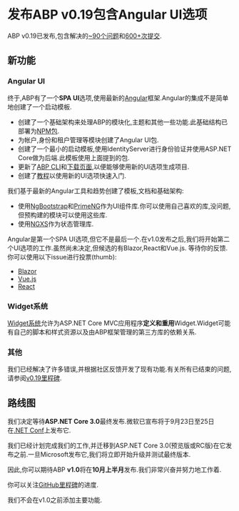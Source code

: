 # 发布ABP v0.19包含Angular UI选项

ABP v0.19已发布,包含解决的[~90个问题](https://github.com/abpframework/abp/milestone/17?closed=1)和[600+次提交](https://github.com/abpframework/abp/compare/0.18.1...0.19.0).

## 新功能

### Angular UI

终于,ABP有了一个**SPA UI**选项,使用最新的[Angular](https://angular.io/)框架.Angular的集成不是简单地创建了一个启动模板.

* 创建了一个基础架构来处理ABP的模块化,主题和其他一些功能.此基础结构已部署为[NPM包](https://github.com/abpframework/abp/tree/dev/npm/ng-packs/packages).
* 为帐户,身份和租户管理等模块创建了Angular UI包.
* 创建了一个最小的启动模板,使用IdentityServer进行身份验证并使用ASP.NET Core做为后端.此模板使用上面提到的包.
* 更新了[ABP CLI](https://docs.abp.io/en/abp/latest/CLI)和[下载页面](https://abp.io/get-started),以便能够使用新的UI选项生成项目.
* 创建了[教程](https://docs.abp.io/en/abp/latest/Tutorials/Angular/Part-I)以使用新的UI选项快速入门.

我们基于最新的Angular工具和趋势创建了模板,文档和基础架构:

* 使用[NgBootstrap](https://ng-bootstrap.github.io/)和[PrimeNG](https://www.primefaces.org/primeng/)作为UI组件库.你可以使用自己喜欢的库,没问题,但预构建的模块可以使用这些库.
* 使用[NGXS](https://ngxs.gitbook.io/ngxs/)作为状态管理库.

Angular是第一个SPA UI选项,但它不是最后一个.在v1.0发布之后,我们将开始第二个UI选项的工作.虽然尚未决定,但候选的有Blazor,React和Vue.js. 等待你的反馈.你可以使用以下issue进行投票(thumb):

* [Blazor](https://github.com/abpframework/abp/issues/394)
* [Vue.js](https://github.com/abpframework/abp/issues/1168)
* [React](https://github.com/abpframework/abp/issues/1638)

### Widget系统

[Widget系统](https://docs.abp.io/en/abp/latest/UI/AspNetCore/Widgets)允许为ASP.NET Core MVC应用程序**定义和重用**Widget.Widget可能有自己的脚本和样式资源以及由ABP框架管理的第三方库的依赖关系.

### 其他

我们已经解决了许多错误,并根据社区反馈开发了现有功能.有关所有已结束的问题,请参阅[v0.19里程碑](https://github.com/abpframework/abp/milestone/17?closed=1).

## 路线图

我们决定等待**ASP.NET Core 3.0**最终发布.微软已宣布将于9月23日至25日在[.NET Conf](https://www.dotnetconf.net/)上发布它.

我们已经计划完成我们的工作,并迁移到ASP.NET Core 3.0(预览版或RC版)在它发布之前.一旦Microsoft发布它,我们将立即开始升级并测试最终版本.

因此,你可以期待ABP **v1.0**将在**10月上半月**发布.我们非常兴奋并努力地工作着.

你可以关注[GitHub里程碑](https://github.com/abpframework/abp/milestones)的进度.

我们不会在v1.0之前添加主要功能.
